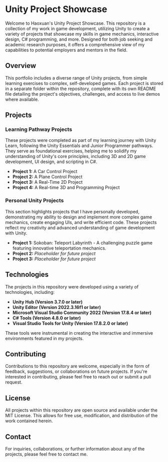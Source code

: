 # Unity Project Showcase

Welcome to Haoxuan's Unity Project Showcase. This repository is a collection of my work in game development, utilizing Unity to create a variety of projects that showcase my skills in game mechanics, interactive design, C# programming, and more. Designed for both job seeking and academic research purposes, it offers a comprehensive view of my capabilities to potential employers and mentors in the field.

## Overview

This portfolio includes a diverse range of Unity projects, from simple learning exercises to complex, self-developed games. Each project is stored in a separate folder within the repository, complete with its own README file detailing the project's objectives, challenges, and access to live demos where available.

## Projects

### Learning Pathway Projects

These projects were completed as part of my learning journey with Unity Learn, following the Unity Essentials and Junior Programmer pathways. They serve as foundational exercises, helping me to solidify my understanding of Unity's core principles, including 3D and 2D game development, UI design, and scripting in C#.

- **Project 1:** A Car Control Project
- **Project 2:** A Plane Control Project
- **Project 3:** A Real-Time 2D Project
- **Project 4:** A Real-time 3D and Programming Project

### Personal Unity Projects

This section highlights projects that I have personally developed, demonstrating my ability to design and implement more complex game mechanics, create engaging UIs, and write efficient code. These projects reflect my creativity and advanced understanding of game development with Unity.

- **Project 1:** Sokoban: Teleport Labyrinth - A challenging puzzle game featuring innovative teleportation mechanics.
- **Project 2:** *Placeholder for future project*
- **Project 3:** *Placeholder for future project*

## Technologies

The projects in this repository were developed using a variety of technologies, including:

- **Unity Hub (Version 3.7.0 or later)**
- **Unity Editor (Version 2022.3.16f1 or later)**
- **Microsoft Visual Studio Community 2022 (Version 17.8.4 or later)**
- **C# Tools (Version 4.8.0 or later)**
- **Visual Studio Tools for Unity (Version 17.8.2.0 or later)**

These tools were instrumental in creating the interactive and immersive environments featured in my projects.

## Contributing

Contributions to this repository are welcome, especially in the form of feedback, suggestions, or collaborations on future projects. If you're interested in contributing, please feel free to reach out or submit a pull request.

## License

All projects within this repository are open source and available under the MIT License. This allows for free use, modification, and distribution of the work contained herein.

## Contact

For inquiries, collaborations, or further information about any of the projects, please feel free to contact me.
